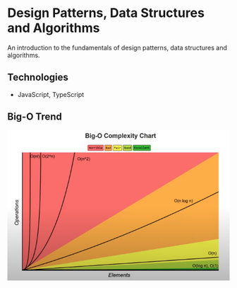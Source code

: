 # Design Patterns, Data Structures and Algorithms

An introduction to the fundamentals of design patterns, data structures and algorithms.

## Technologies

-   JavaScript, TypeScript

## Big-O Trend

![alt text](./bigOTrend.png)
